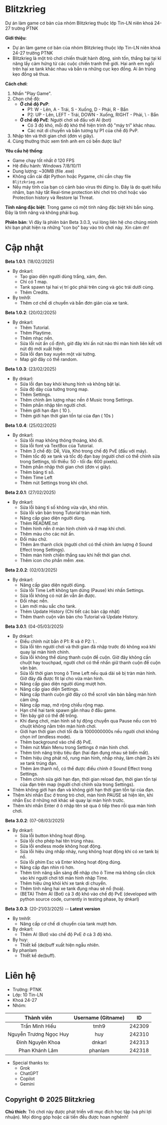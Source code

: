 # Blitzkrieg
Dự án làm game cơ bản của nhóm Blitzkrieg thuộc lớp Tin-LN niên khoá 24-27 trường PTNK

**Giới thiệu**:
- Dự án làm game cơ bản của nhóm Blitzkrieg thuộc lớp Tin-LN niên khoá 24-27 trường PTNK
- Blitzkrieg là một trò chơi chiến thuật hành động, sinh tồn, thắng bại tại kĩ năng lấy cảm hứng từ các cuộc chiến tranh thế giới. Hai anh em ngồi trên hai xe tank khác nhau và bắn ra những cục kẹo đồng. Ai ăn trúng kẹo đồng sẽ thua.

**Cách chơi**:
1. Nhấn "Play Game".
2. Chọn chế độ:
   - **Ở chế độ PvP**:
     - P1: W - Lên, A - Trái, S - Xuống, D - Phải, R - Bắn
     - P2: UP - Lên, LEFT - Trái, DOWN - Xuống, RIGHT - Phải, \ - Bắn
   - **Ở chế độ PvE**: Người chơi sẽ đấu với AI (bot)
     - Có 3 độ khó, mỗi độ khó thể hiện trình độ "máy trí" khác nhau.
     - Các nút di chuyển và bắn tương tự P1 của chế độ PvP.
3. Nhập tên và thời gian chơi (đơn vị giây).
4. Cùng thưởng thức xem tình anh em có bền được lâu?

**Yêu cầu hệ thống**:
- Game chạy tốt nhất ở 120 FPS
- Hệ điều hành: Windows 7/8/10/11
- Dung lượng: ~30MB (file .exe)
- Không cần cài đặt Python hoặc Pygame, chỉ cần chạy file `Blitzkrieg.exe`
- Nếu máy tính của bạn có cảnh báo virus thì đừng lo. Đây là do quét hiểu nhầm, bạn hãy tắt Real-time protection khi chơi trò chơi hoặc vào Protection history và Restore lại Threat.

**Tính năng đặc biệt**:
Trong game có một tính năng đặc biệt khi bắn súng. Đây là tính năng và không phải bug.

**Phiên bản**:
Vì đây là phiên bản Beta 3.0.3, vui lòng liên hệ cho chúng mình khi bạn phát hiện ra những "con bọ" bay vào trò chơi này. Xin cảm ơn!

  Cập nhật
===========================

**Beta 1.0.1**: (18/02/2025)
  - By dnkarl:
    - Tạo giao diện người dùng trắng, xám, đen. 
    - Chỉ có 1 map.
    - Tank spawn tại hai vị trí góc phải trên cùng và góc trái dưới cùng.
    - Thêm Credits.
  - By tmh9:
    - Thêm cơ chế di chuyển và bắn đơn giản của xe tank.

**Beta 1.0.2**: (20/02/2025)
  - By dnkarl:
    - Thêm Tutorial.
    - Thêm Playtime.
    - Thêm nhạc nền.
    - Sửa lỗi nút ấn cố định, giờ đây khi ấn nút nào thì màn hình liên kết với nút đó mới xuất hiện
    - Sửa lỗi đạn bay xuyên một vài tường.
    - Map giờ đây có thể random.

**Beta 1.0.3**: (23/02/2025)
  - By dnkarl:
    - Sửa lỗi đạn bay khỏi khung hình và không bật lại.
    - Sửa độ dày của tường trong map.
    - Thêm Settings.
    - Thêm chỉnh âm lượng nhạc nền ở Music trong Settings.
    - Thêm phần nhập tên người chơi.
    - Thêm giới hạn đạn ( 10 ).
    - Thêm giới hạn thời gian tồn tại của đạn ( 10s )

**Beta 1.0.4**: (25/02/2025)
  - By dnkarl:
    - Sửa lỗi map không thông thoáng, khó đi.
    - Sửa lỗi font và TextBox của Tutorial.
    - Thêm 3 chế độ: Dễ, Vừa, Khó trong chế độ PvE (đấu với máy).
    - Thêm tốc độ xe tank và tốc độ đạn bay (người chơi có thể chỉnh sửa trong Settings, tối thiểu: 50 - tối đa: 600 pixels).
    - Thêm phần nhập thời gian chơi (đơn vị giây).
    - Thêm bảng tỉ số.
    - Thêm Time Left
    - Thêm nút Settings trong khi chơi.

**Beta 2.0.1**: (27/02/2025)
  - By dnkarl:
    - Sửa lỗi bảng tỉ số không vừa vặn, khó nhìn.
    - Sửa lỗi văn bản trong Tutorial tràn màn hình.
    - Nâng cấp giao diện người dùng.
    - Thêm README.txt
    - Thêm hình nền ở màn hình chính và ở map khi chơi.
    - Thêm màu cho các nút ấn.
    - Đổi màu chữ.
    - Thêm âm thanh click (người chơi có thể chỉnh âm lượng ở Sound Effect trong Settings).
    - Thêm màn hình chiến thắng sau khi hết thời gian chơi.
    - Thêm icon cho phần mềm .exe.

**Beta 2.0.2**: (02/03/2025)
  - By dnkarl:
    - Nâng cấp giao diện người dùng.
    - Sửa lỗi Time Left không tạm dừng (Pause) khi nhấn Settings.
    - Sửa lỗi không có nút ấn vẫn ấn được.
    - Đổi nhạc nền.
    - Làm mới màu sắc cho tank.
    - Thêm Update History (Chi tiết các bản cập nhật)
    - Thêm thanh cuộn văn bản cho Tutorial và Update History.
    
**Beta 3.0.1**: (04-05/03/2025)
  - By dnkarl:
    - Điều chỉnh nút bắn ở P1: R và ở P2: \ .
    - Sửa lỗi tên người chơi và thời gian đã nhập trước đó không xoá khi quay lại màn hình chính.
    - Sửa lỗi không thể dùng thanh cuộn để cuộn. Giờ đây không cần chuột hay touchpad, người chơi có thể nhấn giữ thanh cuộn để cuộn văn bản.
    - Sửa lỗi thời gian trong ô Time Left nếu quá dài sẽ bị tràn màn hình. Giờ đây đã được fit lại cho vừa màn hình.
    - Nâng cấp giao diện người dùng mượt hơn.
    - Nâng cấp giao diện Settings.
    - Nâng cấp thanh cuộn giờ đây có thể scroll văn bản bằng màn hình cảm ứng.
    - Nâng cấp map, mở rộng chiều rộng map.
    - Hạn chế hai tank spawn gần nhau ở đầu game.
    - Tên bây giờ có thể để trống.
    - Khi đang chơi, màn hình sẽ tự động chuyển qua Pause nếu con trỏ chuột không nằm trên màn hình chơi.
    - Giới hạn thời gian chơi tối đa là 1000000000s nếu người chơi không chọn inf (endless mode).
    - Thêm background vào chế độ PvE.
    - Thêm nút Main Menu trong Settings ở màn hình chơi.
    - Thêm tính năng triệu tiêu đạn (hai đạn đụng nhau sẽ biến mất).
    - Thêm hiệu ứng phát nổ, rung màn hình, nhấp nháy, làm chậm 2s khi xe tank trúng đạn.
    - Thêm âm thanh nổ, có thể được điều chỉnh ở Sound Effect trong Settings.
    - Thêm chỉnh sửa giới hạn đạn, thời gian reload đạn, thời gian tồn tại của đạn trên map 
(người chơi chỉnh sửa trong Settings).
  - Thêm không giới hạn đạn và không giới hạn thời gian tồn tại của đạn.
  - Thêm khi nhấn Esc ở trong trò chơi, màn hình PAUSE sẽ hiện lên, khi nhấn Esc ở những nơi khác sẽ quay lại màn hình trước.
  - Thêm khi nhấn Enter ở ô nhập tên sẽ qua ô tiếp theo rồi qua màn hình chơi.

**Beta 3.0.2**: (07-08/03/2025)
  - By dnkarl:
    - Sửa lỗi button không hoạt động.
    - Sửa lỗi cho phép hai tên trùng nhau.
    - Sửa lỗi endless mode không hoạt động.
    - Sửa lỗi hiệu ứng nhấp nháy, rung không hoạt động khi có xe tank bị nổ.
    - Sửa lỗi phím Esc và Enter không hoạt động đúng.
    - Nâng cấp đạn nhìn rõ hơn.
    - Thêm tính năng sẵn sàng để nhập cho ô Time mà không cần click vào khi người chơi tới màn hình nhập Time.
    - Thêm hiệu ứng khói khi xe tank di chuyển.
    - Thêm tính năng hai xe tank đụng nhau sẽ nổ (hoà).
    - (BETA) Thêm AI (Bot) cả 3 độ khó vào chế độ PvE (developed with python source code, currently in testing phase, by dnkarl)

**Beta 3.0.3**: (20-21/03/2025)  -- **Latest version**
  - By tmh9:
    - Nâng cấp cơ chế di chuyển của tank mượt hơn.
  - By dnkarl:
    - Thêm AI (Bot) vào chế độ PvE ở cả 3 độ khó.
  - By huy:
    - Thiết kế (de)buff xuất hiện ngẫu nhiên.
  - By phanlam
    - Thiết kế de(buff).
  
  Liên hệ
===========================
- Trường: PTNK
- Lớp: 10 Tin-LN
- Khoá 24-27
- Nhóm: 

|  Thành viên             | Username (Gitname) | ID     |
|:-----------------------:|:------------------:|:------:|
|  Trần Minh Hiếu         | tmh9               | 242309 |
|  Nguyễn Trương Ngọc Huy | huy                | 242310 | 
|  Đinh Nguyên Khoa       | dnkarl             | 242313 | 
|  Phan Khánh Lâm         | phanlam            | 242318 |

- Special thanks to:
  - Grok
  - ChatGPT
  - Copilot
  - Gemini

## Copyright © 2025 Blitzkrieg ##

**Chú thích**:
Trò chơi này được phát triển với mục đích học tập (và phi lợi nhuận). Mọi đóng góp hoặc cải tiến đều được hoan nghênh!

